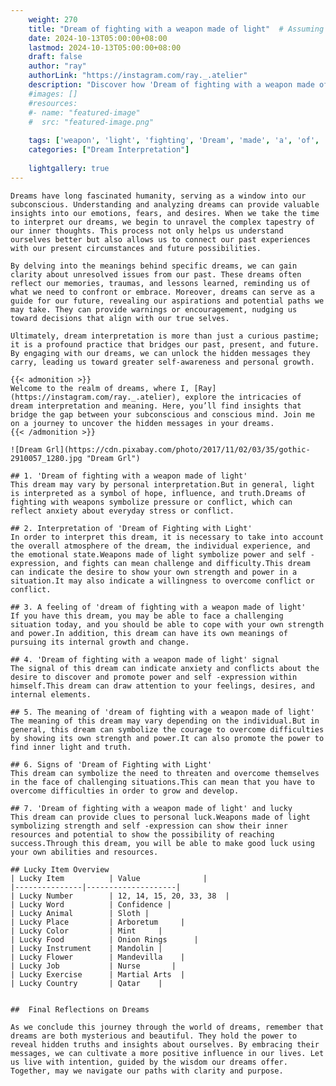 ```yaml
---
    weight: 270
    title: "Dream of fighting with a weapon made of light"  # Assuming 'title' column exists
    date: 2024-10-13T05:00:00+08:00
    lastmod: 2024-10-13T05:00:00+08:00
    draft: false
    author: "ray"
    authorLink: "https://instagram.com/ray._.atelier"
    description: "Discover how 'Dream of fighting with a weapon made of light' can interpret your future and uncover its significant meanings in your life."
    #images: []
    #resources:
    #- name: "featured-image"
    #  src: "featured-image.png"
    
    tags: ['weapon', 'light', 'fighting', 'Dream', 'made', 'a', 'of', 'with']
    categories: ["Dream Interpretation"]
    
    lightgallery: true
---
```

    
    Dreams have long fascinated humanity, serving as a window into our subconscious. Understanding and analyzing dreams can provide valuable insights into our emotions, fears, and desires. When we take the time to interpret our dreams, we begin to unravel the complex tapestry of our inner thoughts. This process not only helps us understand ourselves better but also allows us to connect our past experiences with our present circumstances and future possibilities.
    
    By delving into the meanings behind specific dreams, we can gain clarity about unresolved issues from our past. These dreams often reflect our memories, traumas, and lessons learned, reminding us of what we need to confront or embrace. Moreover, dreams can serve as a guide for our future, revealing our aspirations and potential paths we may take. They can provide warnings or encouragement, nudging us toward decisions that align with our true selves.
    
    Ultimately, dream interpretation is more than just a curious pastime; it is a profound practice that bridges our past, present, and future. By engaging with our dreams, we can unlock the hidden messages they carry, leading us toward greater self-awareness and personal growth.
    
    {{< admonition >}}
    Welcome to the realm of dreams, where I, [Ray](https://instagram.com/ray._.atelier), explore the intricacies of dream interpretation and meaning. Here, you’ll find insights that bridge the gap between your subconscious and conscious mind. Join me on a journey to uncover the hidden messages in your dreams.
    {{< /admonition >}}
    
    ![Dream Grl](https://cdn.pixabay.com/photo/2017/11/02/03/35/gothic-2910057_1280.jpg "Dream Grl")
    
    ## 1. 'Dream of fighting with a weapon made of light'
    This dream may vary by personal interpretation.But in general, light is interpreted as a symbol of hope, influence, and truth.Dreams of fighting with weapons symbolize pressure or conflict, which can reflect anxiety about everyday stress or conflict.
    
    ## 2. Interpretation of 'Dream of Fighting with Light'
    In order to interpret this dream, it is necessary to take into account the overall atmosphere of the dream, the individual experience, and the emotional state.Weapons made of light symbolize power and self -expression, and fights can mean challenge and difficulty.This dream can indicate the desire to show your own strength and power in a situation.It may also indicate a willingness to overcome conflict or conflict.
    
    ## 3. A feeling of 'dream of fighting with a weapon made of light'
    If you have this dream, you may be able to face a challenging situation today, and you should be able to cope with your own strength and power.In addition, this dream can have its own meanings of pursuing its internal growth and change.
    
    ## 4. 'Dream of fighting with a weapon made of light' signal
    The signal of this dream can indicate anxiety and conflicts about the desire to discover and promote power and self -expression within himself.This dream can draw attention to your feelings, desires, and internal elements.
    
    ## 5. The meaning of 'dream of fighting with a weapon made of light'
    The meaning of this dream may vary depending on the individual.But in general, this dream can symbolize the courage to overcome difficulties by showing its own strength and power.It can also promote the power to find inner light and truth.
    
    ## 6. Signs of 'Dream of Fighting with Light'
    This dream can symbolize the need to threaten and overcome themselves in the face of challenging situations.This can mean that you have to overcome difficulties in order to grow and develop.
    
    ## 7. 'Dream of fighting with a weapon made of light' and lucky
    This dream can provide clues to personal luck.Weapons made of light symbolizing strength and self -expression can show their inner resources and potential to show the possibility of reaching success.Through this dream, you will be able to make good luck using your own abilities and resources.
    
    ## Lucky Item Overview
    | Lucky Item          | Value              |
    |---------------|--------------------|
    | Lucky Number        | 12, 14, 15, 20, 33, 38  |
    | Lucky Word          | Confidence |
    | Lucky Animal        | Sloth |
    | Lucky Place         | Arboretum     |
    | Lucky Color         | Mint     |
    | Lucky Food          | Onion Rings      |
    | Lucky Instrument    | Mandolin |
    | Lucky Flower        | Mandevilla    |
    | Lucky Job           | Nurse       |
    | Lucky Exercise      | Martial Arts  |
    | Lucky Country       | Qatar    |
    
    
    ##  Final Reflections on Dreams
    
    As we conclude this journey through the world of dreams, remember that dreams are both mysterious and beautiful. They hold the power to reveal hidden truths and insights about ourselves. By embracing their messages, we can cultivate a more positive influence in our lives. Let us live with intention, guided by the wisdom our dreams offer. Together, may we navigate our paths with clarity and purpose.
    